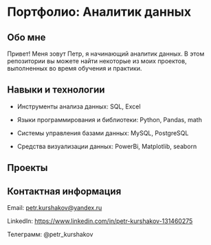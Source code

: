 # Портфолио: Аналитик данных
## Обо мне
Привет! Меня зовут Петр, я начинающий аналитик данных. В этом репозитории вы можете найти некоторые из моих проектов, выполненных во время обучения и практики.
## Навыки и технологии

- Инструменты анализа данных: SQL, Excel

- Языки программирования и библиотеки: Python, Pandas, math

- Системы управления базами данных: MySQL, PostgreSQL

- Средства визуализации данных: PowerBi, Matplotlib, seaborn

## Проекты

## Контактная информация

Email: petr.kurshakov@yandex.ru

LinkedIn: https://www.linkedin.com/in/petr-kurshakov-131460275

Телеграмм: @petr_kurshakov
